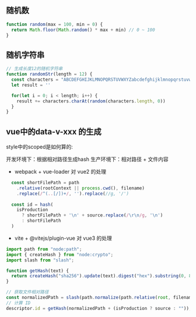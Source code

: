 ## 随机数

```js
function random(max = 100, min = 0) {
  return Math.floor(Math.random() * max + min) // 0 ~ 100
}

```

## 随机字符串

```js
// 生成长度12的随机字符串
function randomStr(length = 12) {
  const characters = "ABCDEFGHIJKLMNOPQRSTUVWXYZabcdefghijklmnopqrstuvwxyz0123456789"
  let result = ''

  for(let i = 0; i < length; i++) {
    result += characters.charAt(random(characters.length, 0))
  }
}
```


## vue中的data-v-xxx 的生成

style中的scoped是如何算的:

开发环境下：根据相对路径生成hash
生产环境下：相对路径 + 文件内容

- webpack + vue-loader 对 vue2 的处理

```js
  const shortFilePath = path
    .relative(rootContext || process.cwd(), filename)
    .replace(/^(..[/])+/, '').replace(//g, '/')
  
  const id = hash(
    isProduction
      ? shortFilePath + '\n' + source.replace(/\r\n/g, '\n')
      : shortFilePath
  )

```


- vite + @vitejs/plugin-vue 对 vue3 的处理


```js
import path from "node:path";
import { createHash } from "node:crypto";
import slash from "slash";

function getHash(text) {
  return createHash("sha256").update(text).digest("hex").substring(0, 8);
}

// 获取文件相对路径
const normalizedPath = slash(path.normalize(path.relative(root, filename)));
// 计算 ID
descriptor.id = getHash(normalizedPath + (isProduction ? source : ""));

```


